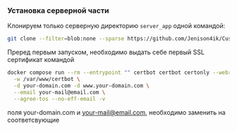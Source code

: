 ### Установка серверной части

Клонируем только серверную директорию `server_app` одной командой:

```bash
git clone --filter=blob:none --sparse https://github.com/Jenison4ik/Custom_minecraft_launcher.git && cd Custom_minecraft_launcher && git sparse-checkout set server_app
```
Преред первым запуском, необходимо выдать себе первый SSL сертификат командой
```bash
docker compose run --rm --entrypoint "" certbot certbot certonly --webroot \
  -w /var/www/certbot \
  -d your-domain.com -d www.your-domain.com \
  --email your-mail@email.com \
  --agree-tos --no-eff-email -v
```

поля your-domain.com и your-mail@email.com, необходимо заменить на соответсвующие